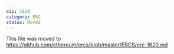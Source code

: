 ```yaml
---
eip: 1620
category: ERC
status: Moved
---
```


This file was moved to https://github.com/ethereum/ercs/blob/master/ERCS/erc-1620.md
